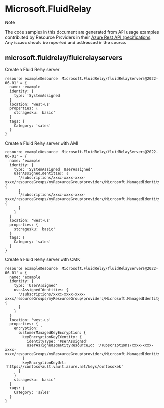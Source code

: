 # Microsoft.FluidRelay
  
> [!NOTE]
> The code samples in this document are generated from API usage examples contributed by Resource Providers in their [Azure Rest API specifications](https://github.com/Azure/azure-rest-api-specs). Any issues should be reported and addressed in the source.


## microsoft.fluidrelay/fluidrelayservers

Create a Fluid Relay server
```bicep
resource exampleResource 'Microsoft.FluidRelay/fluidRelayServers@2022-06-01' = {
  name: 'example'
  identity: {
    type: 'SystemAssigned'
  }
  location: 'west-us'
  properties: {
    storagesku: 'basic'
  }
  tags: {
    Category: 'sales'
  }
}
```

Create a Fluid Relay server with AMI
```bicep
resource exampleResource 'Microsoft.FluidRelay/fluidRelayServers@2022-06-01' = {
  name: 'example'
  identity: {
    type: 'SystemAssigned, UserAssigned'
    userAssignedIdentities: {
      '/subscriptions/xxxx-xxxx-xxxx-xxxx/resourceGroups/myResourceGroup/providers/Microsoft.ManagedIdentity/userAssignedIdentities/id1': {
      }
      '/subscriptions/xxxx-xxxx-xxxx-xxxx/resourceGroups/myResourceGroup/providers/Microsoft.ManagedIdentity/userAssignedIdentities/id2': {
      }
    }
  }
  location: 'west-us'
  properties: {
    storagesku: 'basic'
  }
  tags: {
    Category: 'sales'
  }
}
```

Create a Fluid Relay server with CMK
```bicep
resource exampleResource 'Microsoft.FluidRelay/fluidRelayServers@2022-06-01' = {
  name: 'example'
  identity: {
    type: 'UserAssigned'
    userAssignedIdentities: {
      '/subscriptions/xxxx-xxxx-xxxx-xxxx/resourceGroups/myResourceGroup/providers/Microsoft.ManagedIdentity/userAssignedIdentities/identityForCMK': {
      }
    }
  }
  location: 'west-us'
  properties: {
    encryption: {
      customerManagedKeyEncryption: {
        keyEncryptionKeyIdentity: {
          identityType: 'UserAssigned'
          userAssignedIdentityResourceId: '/subscriptions/xxxx-xxxx-xxxx-xxxx/resourceGroups/myResourceGroup/providers/Microsoft.ManagedIdentity/userAssignedIdentities/identityForCMK'
        }
        keyEncryptionKeyUrl: 'https://contosovault.vault.azure.net/keys/contosokek'
      }
    }
    storagesku: 'basic'
  }
  tags: {
    Category: 'sales'
  }
}
```
